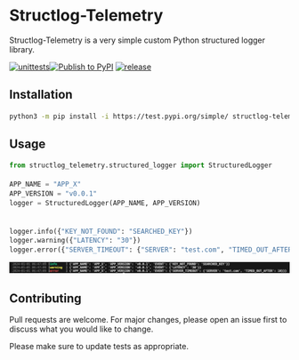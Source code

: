 # Structlog-Telemetry
Structlog-Telemetry is a very simple custom Python structured logger library.

[![unittests](https://github.com/cyber-francis/structlog_telemetry/actions/workflows/pytest.yaml/badge.svg)](https://github.com/cyber-francis/structlog_telemetry/actions/workflows/pytest.yaml)[![Publish to PyPI](https://github.com/cyber-francis/structlog_telemetry/actions/workflows/publish.yaml/badge.svg)](https://github.com/cyber-francis/structlog_telemetry/actions/workflows/publish.yaml) [![release](https://github.com/cyber-francis/structlog_telemetry/actions/workflows/release.yaml/badge.svg)](https://github.com/cyber-francis/structlog_telemetry/actions/workflows/release.yaml)

## Installation
```bash
python3 -m pip install -i https://test.pypi.org/simple/ structlog-telemetry==0.0.7
```

## Usage

```python
from structlog_telemetry.structured_logger import StructuredLogger

APP_NAME = "APP_X"
APP_VERSION = "v0.0.1"
logger = StructuredLogger(APP_NAME, APP_VERSION)


logger.info({"KEY_NOT_FOUND": "SEARCHED_KEY"})
logger.warning({"LATENCY": "30"})
logger.error({"SERVER_TIMEOUT": {"SERVER": "test.com", "TIMED_OUT_AFTER": 10}})
```
<img src="https://github.com/cyber-francis/structlog_telemetry/blob/main/docs/log.png">

## Contributing

Pull requests are welcome. For major changes, please open an issue first
to discuss what you would like to change.

Please make sure to update tests as appropriate.
